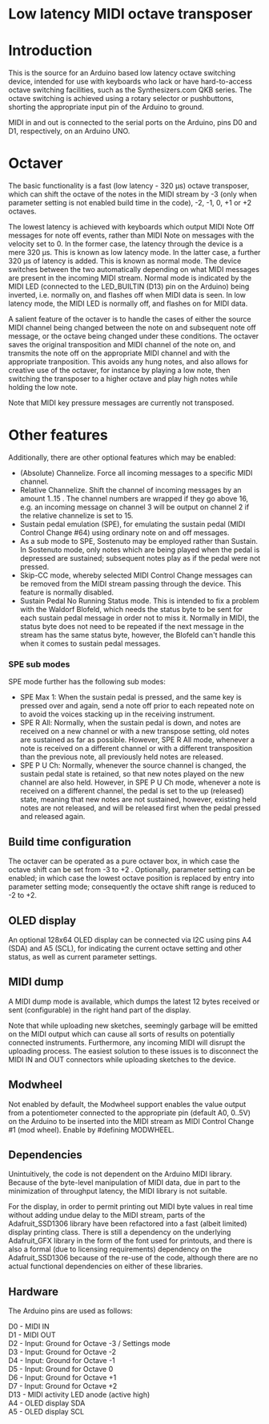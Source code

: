 # Low latency MIDI octave transposer

# Introduction

This is the source for an Arduino based low latency octave switching device,
intended for use with keyboards who lack or have hard-to-access octave
switching facilities, such as the Synthesizers.com QKB series. The octave
switching is achieved using a rotary selector or pushbuttons, shorting
the appropriate input pin of the Arduino to ground.

MIDI in and out is connected to the serial ports on the Arduino, pins
D0 and D1, respectively, on an Arduino UNO.

# Octaver

The basic functionality is a fast (low latency - 320 µs) octave transposer,
which can shift the octave of the notes in the MIDI stream by
-3 (only when parameter setting is not enabled build time in the code),
-2, -1, 0, +1 or +2 octaves.

The lowest latency is achieved with keyboards which output MIDI Note Off
messages for note off events, rather than MIDI Note on messages with the
velocity set to 0. In the former case, the latency through the device is
a mere 320 µs. This is known as low latency mode. In the latter case, a further
320 µs of latency is added. This is known as normal mode. The device switches
between the two automatically depending on what MIDI messages are present
in the incoming MIDI stream. Normal mode is indicated by the MIDI LED
(connected to the LED_BUILTIN (D13) pin on the Arduino) being inverted, i.e.
normally on, and flashes off when MIDI data is seen. In low latency mode,
the MIDI LED is normally off, and flashes on for MIDI data.

A salient feature of the octaver is to handle the cases of either the source
MIDI channel being changed between the note on and subsequent note off
message, or the octave being changed under these conditions. The
octaver saves the original transposition and MIDI channel of the note on,
and transmits the note off on the appropriate MIDI channel and with the
appropriate tranposition. This avoids any hung notes, and also allows
for creative use of the octaver, for instance by playing a low note, then
switching the transposer to a higher octave and play high notes while holding
the low note.

Note that MIDI key pressure messages are currently not transposed.

# Other features

Additionally, there are other optional features which may be enabled:
- (Absolute) Channelize. Force all incoming messages to a specific
  MIDI channel.
- Relative Channelize. Shift the channel of incoming messages by
  an amount 1..15 . The channel numbers are wrapped if they go above
  16, e.g. an incoming message on channel 3 will be output on channel 2
  if the relative channelize is set to 15.
- Sustain pedal emulation (SPE), for emulating the sustain pedal (MIDI
  Control Change #64) using ordinary note on and off messages.
- As a sub mode to SPE, Sostenuto may be employed rather than Sustain.
  In Sostenuto mode, only notes which are being played when the pedal
  is depressed are sustained; subsequent notes play as if the pedal were
  not pressed.
- Skip-CC mode, whereby selected MIDI Control Change messages can be
  removed from the MIDI stream passing through the device. This feature
  is normally disabled.
- Sustain Pedal No Running Status mode. This is intended to fix a problem
  with the Waldorf Blofeld, which needs the status byte to be sent for
  each sustain pedal message in order not to miss it. Normally in MIDI,
  the status byte does not need to be repeated if the next message in
  the stream has the same status byte, however, the Blofeld can't handle
  this when it comes to sustain pedal messages.

### SPE sub modes

SPE mode further has the following sub modes:
- SPE Max 1: When the sustain pedal is pressed, and the same key is pressed
  over and again, send a note off prior to each repeated note on to avoid
  the voices stacking up in the receiving instrument.
- SPE R All: Normally, when the sustain pedal is down, and notes are
  received on a new channel or with a new transpose setting, old notes
  are sustained as far as possible. However, SPE R All mode, whenever a note
  is received on a different channel or with a different transposition
  than the previous note, all previously held notes are released.
- SPE P U Ch: Normally, whenever the source channel is changed, the
  sustain pedal state is retained, so that new notes played on the new channel
  are also held. However, in SPE P U Ch mode, whenever a note is received
  on a different channel, the pedal is set to the up (released) state, meaning
  that new notes are not sustained, however, existing held notes are not
  released, and will be released first when the pedal pressed and released
  again.

## Build time configuration

The octaver can be operated as a pure octaver box, in which case the octave
shift can be set from -3 to +2 . Optionally, parameter setting can be
enabled; in which case the lowest octave position is replaced by entry into
parameter setting mode; consequently the octave shift range is reduced to
-2 to +2.

## OLED display

An optional 128x64 OLED display can be connected via I2C using pins A4 (SDA)
and A5 (SCL), for indicating the current octave setting and other status, as
well as current parameter settings.

## MIDI dump

A MIDI dump mode is available, which dumps the latest 12 bytes received or
sent (configurable) in the right hand part of the display.

Note that while uploading new sketches, seemingly garbage will be emitted
on the MIDI output which can cause all sorts of results on potentially
connected instruments. Furthermore, any incoming MIDI will disrupt the
uploading process. The easiest solution to these issues is to disconnect
the MIDI IN and OUT connectors while uploading sketches to the device.

## Modwheel

Not enabled by default, the Modwheel support enables the value output from a
potentiometer connected to the appropriate pin (default A0, 0..5V) on the
Arduino to be inserted into the MIDI stream as MIDI Control Change #1 (mod
wheel). Enable by #defining MODWHEEL.

## Dependencies

Unintuitively, the code is not dependent on the Arduino MIDI library.
Because of the byte-level manipulation of MIDI data, due in part to the
minimization of throughput latency, the MIDI library is not suitable.

For the display, in order to permit printing out MIDI byte values
in real time without adding undue delay to the MIDI stream, parts
of the Adafruit_SSD1306 library have been refactored into a fast
(albeit limited) display printing class. There is still a dependency
on the underlying Adafruit_GFX library in the form of the font
used for printouts, and there is also a formal (due to licensing
requirements) dependency on the Adafruit_SSD1306 because of the
re-use of the code, although there are no actual functional dependencies
on either of these libraries.

## Hardware

The Arduino pins are used as follows:

D0 -  MIDI IN  
D1 -  MIDI OUT  
D2 -  Input: Ground for Octave -3 / Settings mode  
D3 -  Input: Ground for Octave -2  
D4 -  Input: Ground for Octave -1  
D5 -  Input: Ground for Octave 0  
D6 -  Input: Ground for Octave +1  
D7 -  Input: Ground for Octave +2  
D13 - MIDI activity LED anode (active high)  
A4 -  OLED display SDA  
A5 -  OLED display SCL  
